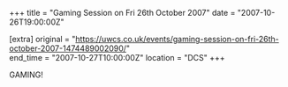 +++
title = "Gaming Session on Fri 26th October 2007"
date = "2007-10-26T19:00:00Z"

[extra]
original = "https://uwcs.co.uk/events/gaming-session-on-fri-26th-october-2007-1474489002090/"    
end_time = "2007-10-27T10:00:00Z"
location = "DCS"
+++

GAMING\!

